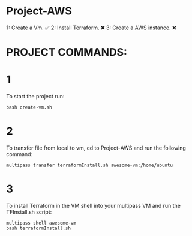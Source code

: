 # Project-AWS
1: Create a Vm. ✅
2: Install Terraform. ❌
3: Create a AWS instance. ❌ 


# PROJECT COMMANDS:

# 1
To start the project run:

```shell
bash create-vm.sh
```

# 2
To transfer file from local to vm, cd to Project-AWS and run the following command:

```shell
multipass transfer terraformInstall.sh awesome-vm:/home/ubuntu
```

# 3
To install Terraform in the VM shell into your multipass VM and run the TFInstall.sh script: 

```shell
multipass shell awesome-vm
bash terraformInstall.sh
```
